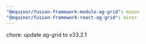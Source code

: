 ```yaml
---
"@equinor/fusion-framework-module-ag-grid": minor
"@equinor/fusion-framework-react-ag-grid": minor
---
```


chore: update ag-grid to v33.2.1
